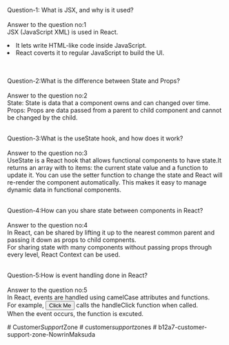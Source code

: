 Question-1: What is JSX, and why is it used? <br><br>
Answer to the question no:1<br>
JSX (JavaScript XML) is used in React. <br>
<li>It lets write HTML-like code inside JavaScript.</li>
<li>React coverts it to regular JavaScript to build the UI.</li> <br><br>

Question-2:What is the difference between State and Props? <br><br>
Answer to the question no:2<br>
State: State is data that a component owns and can changed over time. <br>
Props: Props are data passed from a parent to child component and cannot be changed by the child.
<br><br>

Question-3:What is the useState hook, and how does it work? <br><br>
Answer to the question no:3<br>
UseState is a React hook that allows functional components to have state.It returns an array with to items: the current state value and a function to update it.
You can use the setter function to change the state and React will re-render the component automatically.
This makes it easy to manage dynamic data in functional components.
<br><br>

Question-4:How can you share state between components in React? <br><br>
Answer to the question no:4<br>
In React, can be shared by lifting it up to the nearest common parent and passing it down as props to child compnents. <br>
For sharing state with many components without passing props through every level, React Context can be used.
<br><br>

Question-5:How is event handling done in React? <br><br>
Answer to the question no:5<br>
In React, events are handled using camelCase attributes and functions.<br>
For example, <button onClick={handleClick}>Click Me</button> calls the handleClick function when called. <br>
When the event occurs, the function is excuted.

#   C u s t o m e r _ S u p p o r t _ Z o n e  
 #   c u s t o m e r _ s u p p o r t _ z o n e s  
 #   b 1 2 a 7 - c u s t o m e r - s u p p o r t - z o n e - N o w r i n M a k s u d a  
 